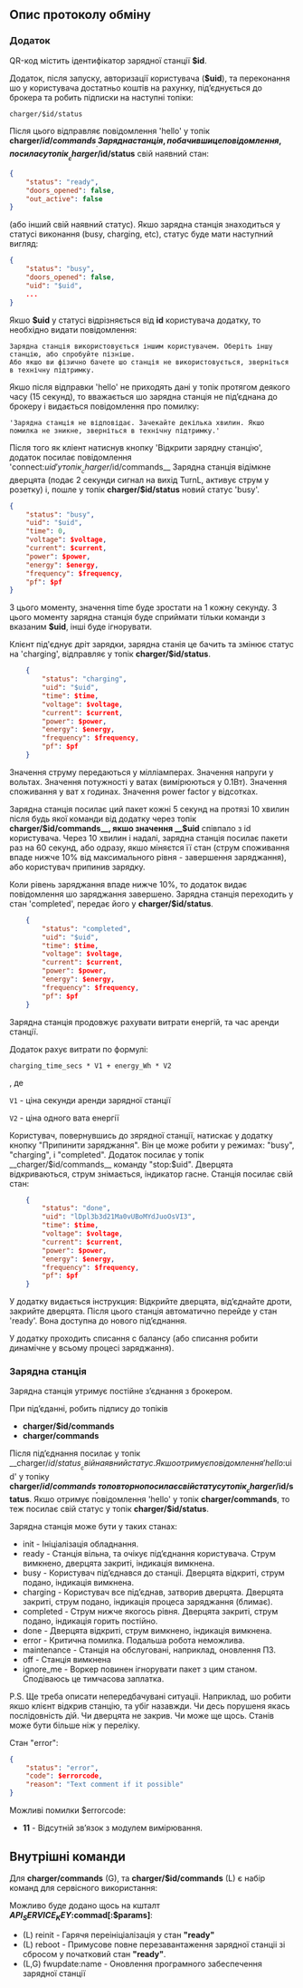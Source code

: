 ## Опис протоколу обміну

### Додаток

QR-код містить ідентифікатор зарядної станції __$id__. 

Додаток, після запуску, авторизації користувача (__$uid__), та переконання шо у користувача достатньо коштів на рахунку,
підʼєднується до брокера та робить підписки на наступні топіки:

```
charger/$id/status
```

Після цього відправляє повідомлення 'hello' у топік __charger/$id/commands__.
Зарядна станція, побачивши це повідомлення, посилає у топік __charger/$id/status__ свій наявний стан:

```json
{
    "status": "ready",
    "doors_opened": false,
    "out_active": false
}
```

(або інший свій наявний статус).
Якшо зарядна станція знаходиться у статусі виконання (busy, charging, etc), статус буде мати
наступний вигляд:

```json
{
    "status": "busy",
    "doors_opened": false,
    "uid": "$uid",
    ...
}
```

Якшо __$uid__ у статусі відрізняється від __id__ користувача додатку, то необхідно видати
повідомлення:

```
Зарядна станція використовується іншим користувачем. Оберіть іншу станцію, або спробуйте пізніше.
Або якшо ви фізично бачете шо станція не використовується, зверніться в технічну підтримку.
```

Якшо після відправки 'hello' не приходять дані у топік протягом деякого часу (15 секунд),
то вважається шо зарядна станція не підʼєднана до брокеру і видається повідомлення
про помилку:

```
'Зарядна станція не відповідає. Зачекайте декілька хвилин. Якшо помилка не зникне, зверніться в технічну підтримку.'
```

Після того як кліент натиснув кнопку 'Відкрити зарядну станцію', додаток посилає повідомлення
'connect:$uid' у топік __charger/$id/commands__
Зарядна станція відімкне дверцята (подає 2 секунди сигнал на вихід TurnL, активує струм у розетку) і,
пошле у топік __charger/$id/status__ новий статус 'busy'.

```json
{
    "status": "busy",
    "uid": "$uid",
    "time": 0,
    "voltage": $voltage,
    "current": $current,
    "power": $power,
    "energy": $energy,
    "frequency": $frequency,
    "pf": $pf
}
```

З цього моменту, значення time буде зростати на 1 кожну секунду.
З цього моменту зарядна станція буде сприймати тільки команди з вказаним __$uid__, інші буде ігнорувати.

Клієнт під'єднує дріт зарядки, зарядна станія це бачить та змінює статус на 'charging', відправляє у топік
__charger/$id/status__.

```json
    {
        "status": "charging",
        "uid": "$uid",
        "time": $time,
        "voltage": $voltage,
        "current": $current,
        "power": $power,
        "energy": $energy,
        "frequency": $frequency,
        "pf": $pf
    }
```

Значення струму передаються у мілліамперах.
Значення напруги у вольтах.
Значення потужності у ватах (вимірюються у 0.1Вт).
Значення споживання у ват х годинах.
Значення power factor у відсотках.

Зарядна станція посилає ций пакет кожні 5 секунд на протязі 10 хвилин після будь якої команди від додатку
через топік __charger/$id/commands__, якшо значення __$uid__ співпало з id користувача.
Через 10 хвилин і надалі, зарядна станція посилає пакети раз на 60 секунд, або одразу, якшо міняєтся її стан (струм споживання
впаде нижче 10% від максимального рівня - завершення заряджання), або користувач припинив зарядку.

Коли рівень заряджання впаде нижче 10%, то додаток видає повідомлення шо заряджання завершено.
Зарядна станція переходить у стан 'completed', передає його у __charger/$id/status__.

```json
    {
        "status": "completed",
        "uid": "$uid",
        "time": $time,
        "voltage": $voltage,
        "current": $current,
        "power": $power,
        "energy": $energy,
        "frequency": $frequency,
        "pf": $pf
    }
```

Зарядна станція продовжує рахувати витрати енергій, та час аренди станції.

Додаток рахує витрати по формулі:

```
charging_time_secs * V1 + energy_Wh * V2
```
, де

`V1` - ціна секунди аренди зарядної станції

`V2` - ціна одного вата енергії

Користувач, повернувшись до зярядної станції, натискає у додатку кнопку "Припинити заряджання".
Він це може робити у режимах: "busy", "charging", і "completed".
Додаток посилає у топік __charger/$id/commands__ команду "stop:$uid".
Дверцята відкриваються, струм знімається, індикатор гасне.
Станція посилає свій стан:

```json
    {
        "status": "done",
        "uid": "lDpl3b3d21Ma0vUBoMYdJuoOsVI3",
        "time": $time,
        "voltage": $voltage,
        "current": $current,
        "power": $power,
        "energy": $energy,
        "frequency": $frequency,
        "pf": $pf
    }
```

У додатку видається інструкция: Відкрийте дверцята, відʼєднайте дроти, закрийте дверцята.
Після цього станція автоматично перейде у стан 'ready'. Вона доступна до нового підʼєднання.

У додатку проходить списання с балансу (або списання робити динамічне у всьому процесі заряджання).


### Зарядна станція

Зарядна станція утримує постійне зʼєднання з брокером.

При підʼєданні, робить підпису до топіків
* __charger/$id/commands__
* __charger/commands__


Після підʼєднання посилає у топік __charger/$id/status__ свій наявний статус.
Якшо отримує повідомлення 'hello:$uid' у топіку __charger/$id/commands__, то повторно
посилає свій статус у топік __charger/$id/status__.
Якшо отримує повідомлення 'hello' у топік __charger/commands__, то теж посилає свій статус у топік __charger/$id/status__.

Зарядна станція може бути у таких станах:

- init - Ініціалізація обладнання.
- ready - Станція вільна, та очікує підʼєднання користувача. Струм вимкнено, дверцята закриті, індикація вимкнена.
- busy - Користувач підʼєднався до станціі. Дверцята відкриті, струм подано, індикація вимкнена.
- charging - Користувач все підʼєднав, затворив дверцята. Дверцята закриті, струм подано, індикація процеса заряджання (блимає).
- completed - Струм нижче якогось рівня. Дверцята закриті, струм подано, індикація горить постійно.
- done - Дверцята відкриті, струм вимкнено, індикація вимкнена.
- error - Критична помилка. Подальша робота неможлива.
- maintenance - Станція на обслуговані, наприклад, оновлення ПЗ.
- off - Станція вимкнена
- ignore_me - Воркер повинен ігнорувати пакет з цим станом. Сподіваюсь це тимчасова заплатка.

P.S.
Ще треба описати непередбачувані ситуаціі. Наприклад, шо робити якшо клієнт відкрив станцію, та убіг назавжди. Чи десь порушеня якась послідовність дій. Чи дверцята не закрив. Чи може ще щось. Станів може бути більше ніж у переліку.

Стан "error":
```json
{
    "status": "error",
    "code": $errorcode,
    "reason": "Text comment if it possible"
}
```

Можливі помилки $errorcode:

- __11__ - Відсутній звʼязок з модулем вимірювання.



## Внутрішні команди

Для __charger/commands__ (G), та __charger/$id/commands__ (L) є набір команд для сервісного використання:

Можливо буде додано щось на кшталт __$API_SERVICE_KEY:$commad[:$params]__:

* (L) reinit - Гарячя переініціалізація у стан __"ready"__
* (L) reboot - Примусове повне перезавантаження зарядної станціі зі сбросом у початковий стан __"ready"__.
* (L,G) fwupdate:name - Оновлення програмного забеспечення зарядної станції